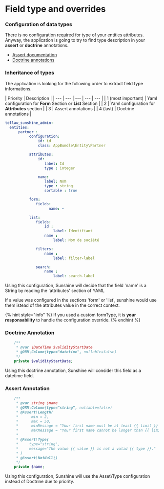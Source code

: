 # Field type and overrides

### Configuration of data types

There is no configuration required for type of your entities attributes. Anyway, the application is going to try to find type description in your **assert** or **doctrine** annotations.

* [Assert documentation](https://symfony.com/doc/current/validation.html)
* [Doctrine annotations](https://symfony.com/doc/current/doctrine.html)

### Inheritance of types

The application is looking for the following order to extract field type informations.

| Priority | Description |
| --- | --- | --- | --- | --- |
| 1 \(most important\) | Yaml configuration for **Form** Section or **List** Section |
| 2 | Yaml configuration for **Attributes** section |
| 3 | Assert annotations |
| 4 \(last\) | Doctrine annotations |

```yaml
tellaw_sunshine_admin:
  entities:
      partner :
           configuration:
               id: id
               class: AppBundle\Entity\Partner

           attributes:
               id:
                  label: Id
                  type : integer

               name:
                  label: Nom
                  type : string
                  sortable : true

           form:
              fields:
                    name: ~

           list:
              fields:
                  id :
                      label: Identifiant
                  name :
                      label: Nom de société

              filters:
                  name :
                      label: filter-label

              search:
                  name :
                      label: search-label
```

Using this configuration, Sunshine will decide that the field 'name' is a String by reading the 'attributes' section of YAML

If a value was configured in the sections 'form' or 'list', sunshine would use them istead of the attributes value in the correct context.

{% hint style="info" %}
If you used a custom formType, it is **your responsability** to handle the configuration override.
{% endhint %}

### Doctrine Annotation

```php
    /**
     * @var \DateTime $validityStartDate
     * @ORM\Column(type="datetime", nullable=false)
     */
    private $validityStartDate;
```

Using this doctrine annotation, Sunshine will consider this field as a datetime field.

### Assert Annotation

```php
    /**
     * @var string $name
     * @ORM\Column(type="string", nullable=false)
     * @Assert\Length(
     *      min = 2,
     *      max = 50,
     *      minMessage = "Your first name must be at least {{ limit }} characters long",
     *      maxMessage = "Your first name cannot be longer than {{ limit }} characters"
     *
     * @Assert\Type(
     *     type="string",
     *     message="The value {{ value }} is not a valid {{ type }}."
     * )
     * @Assert\NotNull()
     */
    private $name;
```

Using this configuration, Sunshine will use the Asset\Type configuration instead of Doctrine due to priority.

